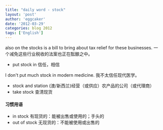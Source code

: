 ```yaml
---
title: "daily word - stock" 
layout: 'post'
author: 'eggcaker'
date: '2012-03-29'
categories: blog 2012
tags: ['English']
---
```



also on the stocks is a bill to bring about tax relief for these businesses.
一个减免这些行业税收的法案也正在酝酿之中。

  * put stock in 信任，相信 

I don't put much stock in modern medicine. 我不太信任现代医学。

  * stock and station (澳/新西兰)经营（或供应）农产品的公司（或代理商） 
  * take stock 查清现货 

#### 习惯用语

  * in stock 有现货的：能被出售或使用的；手头的 
  * out of stock 无现货的：不能被使用或出售的 


